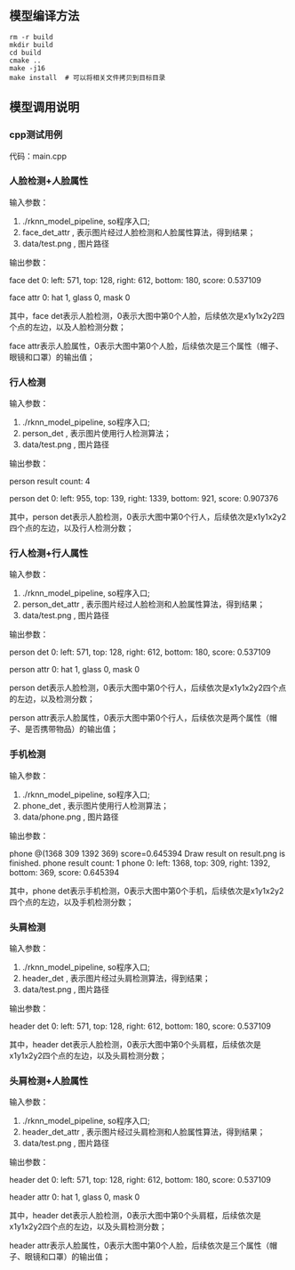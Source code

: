 
## 模型编译方法

```
rm -r build
mkdir build
cd build
cmake ..
make -j16
make install  # 可以将相关文件拷贝到目标目录
```

## 模型调用说明

### cpp测试用例
代码：main.cpp

### 人脸检测+人脸属性

输入参数：  
1. ./rknn_model_pipeline, so程序入口;
2. face_det_attr , 表示图片经过人脸检测和人脸属性算法，得到结果；
3. data/test.png , 图片路径

输出参数：

face det 0: left: 571, top: 128, right: 612, bottom: 180, score: 0.537109

face attr 0: hat 1, glass 0, mask 0

其中，face det表示人脸检测，0表示大图中第0个人脸，后续依次是x1y1x2y2四个点的左边，以及人脸检测分数；

face attr表示人脸属性，0表示大图中第0个人脸，后续依次是三个属性（帽子、眼镜和口罩）的输出值；

### 行人检测

输入参数：  
1. ./rknn_model_pipeline, so程序入口;
2. person_det , 表示图片使用行人检测算法；
3. data/test.png , 图片路径

输出参数：

person result count: 4

person det 0: left: 955, top: 139, right: 1339, bottom: 921, score: 0.907376

其中，person det表示人脸检测，0表示大图中第0个行人，后续依次是x1y1x2y2四个点的左边，以及行人检测分数；


### 行人检测+行人属性

输入参数：  
1. ./rknn_model_pipeline, so程序入口;
2. person_det_attr , 表示图片经过人脸检测和人脸属性算法，得到结果；
3. data/test.png , 图片路径

输出参数：

person det 0: left: 571, top: 128, right: 612, bottom: 180, score: 0.537109

person attr 0: hat 1, glass 0, mask 0

person det表示人脸检测，0表示大图中第0个行人，后续依次是x1y1x2y2四个点的左边，以及检测分数；

person attr表示人脸属性，0表示大图中第0个行人，后续依次是两个属性（帽子、是否携带物品）的输出值；


### 手机检测

输入参数：  
1. ./rknn_model_pipeline, so程序入口;
2. phone_det , 表示图片使用行人检测算法；
3. data/phone.png , 图片路径

输出参数：

phone @(1368 309 1392 369) score=0.645394
Draw result on result.png is finished.
phone result count: 1
phone 0: left: 1368, top: 309, right: 1392, bottom: 369, score: 0.645394

其中，phone det表示手机检测，0表示大图中第0个手机，后续依次是x1y1x2y2四个点的左边，以及手机检测分数；

### 头肩检测

输入参数：  
1. ./rknn_model_pipeline, so程序入口;
2. header_det , 表示图片经过头肩检测算法，得到结果；
3. data/test.png , 图片路径

输出参数：

header det 0: left: 571, top: 128, right: 612, bottom: 180, score: 0.537109

其中，header det表示人脸检测，0表示大图中第0个头肩框，后续依次是x1y1x2y2四个点的左边，以及头肩检测分数；


### 头肩检测+人脸属性

输入参数：  
1. ./rknn_model_pipeline, so程序入口;
2. header_det_attr , 表示图片经过头肩检测和人脸属性算法，得到结果；
3. data/test.png , 图片路径

输出参数：

header det 0: left: 571, top: 128, right: 612, bottom: 180, score: 0.537109

header attr 0: hat 1, glass 0, mask 0

其中，header det表示人脸检测，0表示大图中第0个头肩框，后续依次是x1y1x2y2四个点的左边，以及头肩检测分数；

header attr表示人脸属性，0表示大图中第0个人脸，后续依次是三个属性（帽子、眼镜和口罩）的输出值；